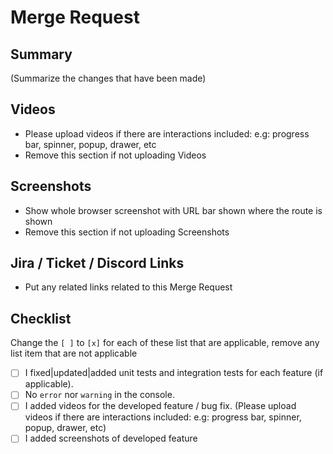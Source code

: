 # Merge Request

## Summary

(Summarize the changes that have been made)

## Videos

- Please upload videos if there are interactions included: e.g: progress bar, spinner, popup, drawer, etc
- Remove this section if not uploading Videos

## Screenshots

- Show whole browser screenshot with URL bar shown where the route is shown
- Remove this section if not uploading Screenshots

## Jira / Ticket / Discord Links

- Put any related links related to this Merge Request

## Checklist

Change the `[ ]` to `[x]` for each of these list that are applicable, remove any list item that are not applicable

- [ ] I fixed|updated|added unit tests and integration tests for each feature (if applicable).
- [ ] No `error` nor `warning` in the console.
- [ ] I added videos for the developed feature / bug fix. (Please upload videos if there are interactions included: e.g: progress bar, spinner, popup, drawer, etc)
- [ ] I added screenshots of developed feature
